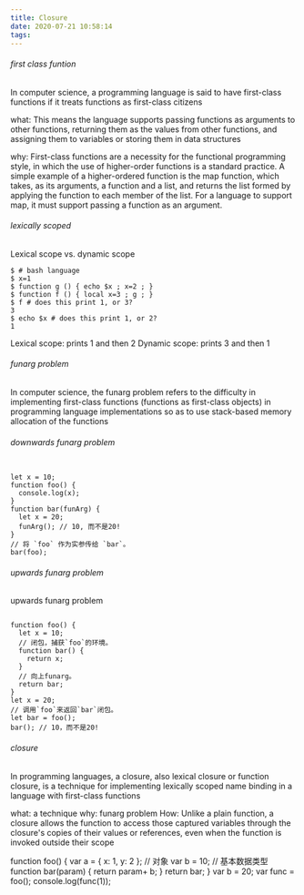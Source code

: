 ```yaml
---
title: Closure
date: 2020-07-21 10:58:14
tags:
---
```


###### first class funtion

In computer science, a programming language is said to have first-class functions if it treats functions as first-class citizens

what: This means the language supports passing functions as arguments to other functions, returning them as the values from other functions, and assigning them to variables or storing them in data structures

why: First-class functions are a necessity for the functional programming style, in which the use of higher-order functions is a standard practice. A simple example of a higher-ordered function is the map function, which takes, as its arguments, a function and a list, and returns the list formed by applying the function to each member of the list. For a language to support map, it must support passing a function as an argument.

###### lexically scoped

Lexical scope vs. dynamic scope

```
$ # bash language
$ x=1
$ function g () { echo $x ; x=2 ; }
$ function f () { local x=3 ; g ; }
$ f # does this print 1, or 3?
3
$ echo $x # does this print 1, or 2?
1

```

Lexical scope: prints 1 and then 2
Dynamic scope: prints 3 and then 1

###### funarg problem

In computer science, the funarg problem refers to the difficulty in implementing first-class functions (functions as first-class objects) in programming language implementations so as to use stack-based memory allocation of the functions

###### downwards funarg problem

```

let x = 10;
function foo() {
  console.log(x);
}
function bar(funArg) {
  let x = 20;
  funArg(); // 10, 而不是20!
}
// 将 `foo` 作为实参传给 `bar`。
bar(foo);

```

###### upwards funarg problem

upwards funarg problem

```

function foo() {
  let x = 10;
  // 闭包，捕获`foo`的环境。
  function bar() {
    return x;
  }
  // 向上funarg。
  return bar;
}
let x = 20;
// 调用`foo`来返回`bar`闭包。
let bar = foo();
bar(); // 10，而不是20!

```

###### closure

In programming languages, a closure, also lexical closure or function closure, is a technique for implementing lexically scoped name binding in a language with first-class functions

what: a technique
why: funarg problem
How: Unlike a plain function, a closure allows the function to access those captured variables through the closure's copies of their values or references, even when the function is invoked outside their scope

function foo() {
var a = { x: 1, y: 2 }; // 对象
var b = 10; // 基本数据类型
function bar(param) {
return param+ b;
}
return bar;
}
var b = 20;
var func = foo();
console.log(func(1));
